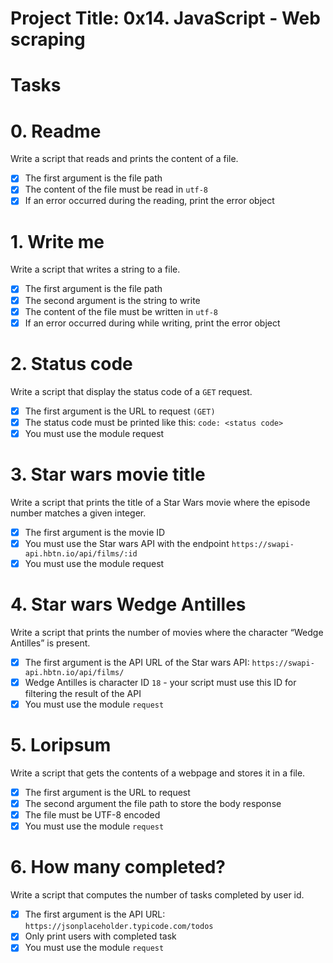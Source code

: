 # Project Title: 0x14. JavaScript - Web scraping
# Tasks
# 0. Readme
Write a script that reads and prints the content of a file.

- [x] The first argument is the file path
- [x] The content of the file must be read in `utf-8`
- [x] If an error occurred during the reading, print the error object
# 1. Write me
Write a script that writes a string to a file.

- [x] The first argument is the file path
- [x] The second argument is the string to write
- [x] The content of the file must be written in `utf-8`
- [x] If an error occurred during while writing, print the error object
# 2. Status code
Write a script that display the status code of a `GET` request.

- [x] The first argument is the URL to request `(GET)`
- [x] The status code must be printed like this: `code: <status code>`
- [x] You must use the module request
# 3. Star wars movie title
Write a script that prints the title of a Star Wars movie where the episode number matches a given integer.

- [x] The first argument is the movie ID
- [x] You must use the Star wars API with the endpoint `https://swapi-api.hbtn.io/api/films/:id`
- [x] You must use the module request
# 4. Star wars Wedge Antilles
Write a script that prints the number of movies where the character “Wedge Antilles” is present.

- [x] The first argument is the API URL of the Star wars API: `https://swapi-api.hbtn.io/api/films/`
- [x] Wedge Antilles is character ID `18` - your script must use this ID for filtering the result of the API
- [x] You must use the module `request`
# 5. Loripsum
Write a script that gets the contents of a webpage and stores it in a file.

- [x] The first argument is the URL to request
- [x] The second argument the file path to store the body response
- [x] The file must be UTF-8 encoded
- [x] You must use the module `request`
# 6. How many completed?
Write a script that computes the number of tasks completed by user id.

- [x] The first argument is the API URL: `https://jsonplaceholder.typicode.com/todos`
- [x] Only print users with completed task
- [x] You must use the module `request`
